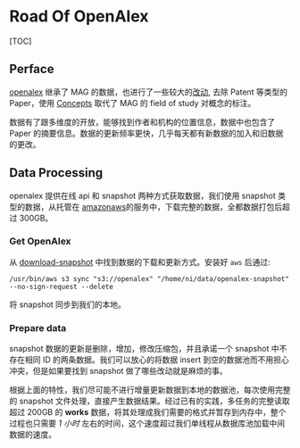 

# Road Of OpenAlex
[TOC]

## Perface

[openalex](https://docs.openalex.org/) 继承了 MAG 的数据，也进行了一些较大的[改动](https://docs.openalex.org/download-snapshot/mag-format/mag-migration-guide), 去除 Patent 等类型的 Paper，使用 [Concepts](https://docs.openalex.org/about-the-data/concept) 取代了 MAG 的 field of study 对概念的标注。

数据有了跟多维度的开放，能够找到作者和机构的位置信息，数据中也包含了 Paper 的摘要信息。数据的更新频率更快，几乎每天都有新数据的加入和旧数据的更改。

## Data Processing

openalex 提供在线 api 和 snapshot 两种方式获取数据，我们使用 snapshot 类型的数据，从托管在 [amazonaws](https://openalex.s3.amazonaws.com/browse.html)的服务中，下载完整的数据，全都数据打包后超过 300GB。

### Get OpenAlex

从 [download-snapshot](https://docs.openalex.org/download-snapshot/download-to-your-machine) 中找到数据的下载和更新方式。安装好 `aws` 后通过:

`/usr/bin/aws s3 sync "s3://openalex" "/home/ni/data/openalex-snapshot" --no-sign-request --delete`

将 snapshot 同步到我们的本地。

### Prepare data

snapshot 数据的更新是删除，增加，修改压缩包，并且承诺一个 snapshot 中不存在相同 ID 的两条数据。我们可以放心的将数据 insert 到空的数据池而不用担心冲突，但是如果要找到 snapshot 做了哪些改动就是麻烦的事。

根据上面的特性，我们尽可能不进行增量更新数据到本地的数据池，每次使用完整的 snapshot 文件处理，直接产生数据结果。经过已有的实践，多任务的完整读取超过 200GB 的 **works** 数据，将其处理成我们需要的格式并暂存到内存中，整个过程也只需要 *1 小时* 左右的时间，这个速度超过我们单线程从数据库池加载中间数据的速度。

### 

